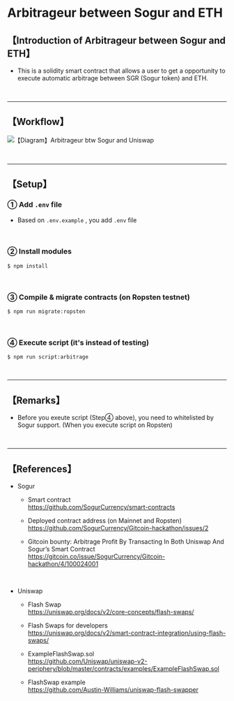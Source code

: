 # Arbitrageur between Sogur and ETH
## 【Introduction of Arbitrageur between Sogur and ETH】
- This is a solidity smart contract that allows a user to get a opportunity to execute automatic arbitrage between SGR (Sogur token) and ETH.


&nbsp;

***

## 【Workflow】
![【Diagram】Arbitrageur btw Sogur and Uniswap](https://user-images.githubusercontent.com/19357502/100517139-02808a80-31cc-11eb-8b6a-dae2bfe99846.jpg)

&nbsp;

***

## 【Setup】
### ① Add `.env` file
- Based on `.env.example` , you add  `.env` file

<br>

### ② Install modules
```
$ npm install
```

<br>

### ③ Compile & migrate contracts (on Ropsten testnet)
```
$ npm run migrate:ropsten
```

<br>

### ④ Execute script (it's instead of testing)
```
$ npm run script:arbitrage
```

&nbsp;

***

## 【Remarks】
- Before you exeute script (Step④ above), you need to whitelisted by Sogur support. (When you execute script on Ropsten)


&nbsp;


***

## 【References】
- Sogur   
  - Smart contract  
    https://github.com/SogurCurrency/smart-contracts  

  - Deployed contract address (on Mainnet and Ropsten)  
    https://github.com/SogurCurrency/Gitcoin-hackathon/issues/2

  - Gitcoin bounty: Arbitrage Profit By Transacting In Both Uniswap And Sogur’s Smart Contract  
    https://gitcoin.co/issue/SogurCurrency/Gitcoin-hackathon/4/100024001  

<br>

- Uniswap 
  - Flash Swap  
    https://uniswap.org/docs/v2/core-concepts/flash-swaps/  

  - Flash Swaps for developers  
    https://uniswap.org/docs/v2/smart-contract-integration/using-flash-swaps/     

  - ExampleFlashSwap.sol  
    https://github.com/Uniswap/uniswap-v2-periphery/blob/master/contracts/examples/ExampleFlashSwap.sol  

  - FlashSwap example  
    https://github.com/Austin-Williams/uniswap-flash-swapper  
